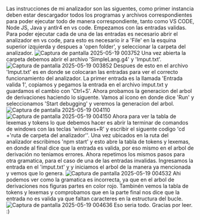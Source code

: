 Las instrucciones de mi analizador son las siguentes, como primer instancia deben estar descargador todos los programas y archivos correspondientes para poder ejecutar todo 
de manera correspondiente, tanto como VS CODE, Node JS, Java y antlr4 en vs code.
Empezamos con las entradas validas. Para poder ejecutar cada de una de las entradas es necesario abrir el analizador en vs code, para esto es necesario ir a 'File' 
en la esquina superior izquierda y despues a 'open folder', y seleccionar la carpeta del analizador.
![Captura de pantalla 2025-05-19 003752](https://github.com/user-attachments/assets/88173c62-243a-40b1-bb83-57bf0f916a20)
Una vez abierta la carpeta debemos abrir el archivo 'SimpleLang.g4' y 'Imput.txt'.
![Captura de pantalla 2025-05-19 003852](https://github.com/user-attachments/assets/22d66ad8-93a3-4fbb-bde2-dec8d3e49149)
Despues de esto en el archivo 'Imput.txt' es en donde se colocaran las entradas para ver el correcto funcionamiento del analizador.
La primer entrada es la llamada 'Entrada valida 1', copiamos y pegamos la entrada en el archivo imput.txt y guardamos el cambio con 'Ctrl+S'.
Ahora probamos la generacion del arbol de derivaciones haciendo lo siguente. Vamos al icono en donde dice 'Run' y seleccionamos 'Start debugging' y veremos la generacion del arbol.
![Captura de pantalla 2025-05-19 004110](https://github.com/user-attachments/assets/9c60f5d4-8eea-4704-bdb5-23038de175fb)
![Captura de pantalla 2025-05-19 004150](https://github.com/user-attachments/assets/dee62d87-da9f-4862-93b9-5b603215d1e2)
Ahora para ver la tabla de lexemas y tokens lo que debemos hacer es abrir la terminar de comandos de windows con las teclas 'windows+R' y escribir el siguente codigo 'cd +'ruta de carpeta del analizador''.
Una vez ubicados en la ruta del analizador escribimos 'npm start' y esto abre la tabla de tokens y lexemas, en donde al final dice que la entrada es valida, por eso mismo en el arbol de 
derivación no teniamos errores.
Ahora repetimos los mismos pasos para otra gramatica, para el caso de una de las entradas invalidas.
Ingresamos la entrada en el 'imput.txt' y y iniciamos el arbol de la manera ya mencionada y vemos que lo genera.
![Captura de pantalla 2025-05-19 004532](https://github.com/user-attachments/assets/d97e6d21-64b4-4eba-a912-ec2d61c7c7c2)
Ahi podemos ver como la gramatica es incorrecta, ya que en el arbol de derivaciones nos figuras partes en color rojo.
Tambinén vemos la tabla de tokens y lexemas y comprobamos que en la parte final nos dice que la entrada no es valida ya que faltan caracteres en la estructura del bucle.
![Captura de pantalla 2025-05-19 004636](https://github.com/user-attachments/assets/b8572ef5-314e-4a2e-be7a-c68729c6c573)
Eso seria todo. Gracias por leer. :)

